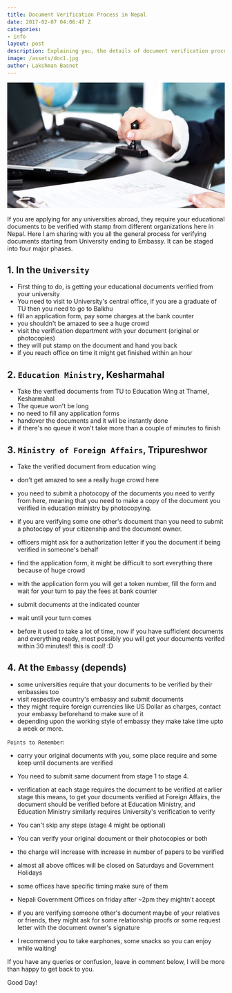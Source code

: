 ```yaml
---
title: Document Verification Process in Nepal
date: 2017-02-07 04:06:47 Z
categories:
- info
layout: post
description: Explaining you, the details of document verification process, time it takes and major activitied involved in Nepal from university, education ministry, consular section of foreign ministry and the embassy.
image: /assets/doc1.jpg
author: Lakshman Basnet
---
```


<img src="/assets/doc.jpg" alt="document verification in Nepal">

If you are applying for any universities abroad, they require your educational documents to be verified with stamp from different organizations here in Nepal. Here I am sharing with you all the general process for verifying documents starting from University ending to Embassy. It can be staged into four major phases.

## 1. In the `University` ##

* First thing to do, is getting your educational documents verified from your university
* You need to visit to University's central office, if you are a graduate of TU then you need to go to Balkhu
* fill an application form, pay some charges at the bank counter
* you shouldn't be amazed to see a huge crowd
* visit the verification department with your document (original or photocopies)
* they will put stamp on the document and hand you back
* if you reach office on time it might get finished within an hour


## 2. `Education Ministry`, Kesharmahal ##

* Take the verified documents from TU to Education Wing at Thamel, Kesharmahal
* The queue won't be long
* no need to fill any application forms
* handover the documents and it will be instantly done
* if there's no queue it won't take more than a couple of minutes to finish


## 3. `Ministry of Foreign Affairs`, Tripureshwor ##

* Take the verified document from education wing
* don't get amazed to see a really huge crowd here 
* you need to submit a photocopy of the documents you need to verify from here, meaning that you need to make a copy of the document you verified in education ministry by photocopying.
* if you are verifying some one other's document than you need to submit a photocopy of your citizenship and the document owner.
* officers might ask for a authorization letter if you the document if being verified in someone's behalf
* find the application form, it might be difficult to sort everything there because of huge crowd
* with the application form you will get a token number, fill the form and wait for your turn to pay the fees at bank counter

* submit documents at the indicated counter

* wait until your turn comes
* before it used to take a lot of time, now if you have sufficient documents and everything ready, most possibly you will get your documents verifed within 30 minutes!! this is cool! :D



## 4. At the `Embassy` (depends)

* some universities require that your documents to be verified by their embassies too
* visit respective country's embassy and submit documents
* they might require foreign currencies like US Dollar as charges, contact your embassy beforehand to make sure of it
* depending upon the working style of embassy they make take time upto a week or more.


`Points to Remember`:

* carry your original documents with you, some place require and some keep until documents are verified

* You need to submit same document from stage 1 to stage 4.

* verification at each stage requires the document to be verified at earlier stage this means, to get your documents verified at Foreign Affairs, the document should be verified before at Education Ministry, and Education Ministry similarly requires University's verification to verify

* You can't skip any steps (stage 4 might be optional)

* You can verify your original document or their photocopies or both

* the charge will increase with increase in number of papers to be verified

* almost all above offices will be closed on Saturdays and Government Holidays

* some offices have specific timing make sure of them

* Nepali Government Offices on friday after ~2pm they mightn't accept 

* if you are verifying someone other's document maybe of your relatives or friends, they might ask for some relationship proofs or some request letter with the document owner's signature

* I recommend you to take earphones, some snacks so you can enjoy while waiting!


If you have any queries or confusion, leave in comment below, I will be more than happy to get back to you.

Good Day!
